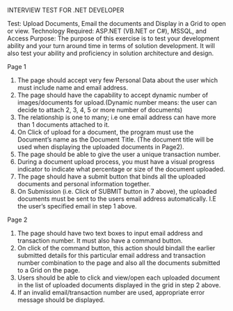INTERVIEW TEST FOR .NET DEVELOPER

Test: Upload Documents, Email the documents and Display in a Grid to open or view.
Technology Required: ASP.NET (VB.NET or C#), MSSQL, and Access
Purpose: The purpose of this exercise is to test your development ability and your turn around time in terms of solution development. It will also test your ability and proficiency in solution architecture and design.

Page 1
1)	The page should accept very few Personal Data about the user which must include name and email address.
2)	The page should have the capability to accept dynamic number of images/documents for upload.(Dynamic number means: the user can decide to attach 2, 3, 4, 5 or more number of documents)
3)	The relationship is one to many; i.e one email address can have more than 1 documents attached to it.
4)	On Click of upload for a document, the program must use the Document’s name as the Document Title. (The document title will be used when displaying the uploaded documents in Page2). 
5)	The page should be able to give the user a unique transaction number.
6)	During a document upload process, you must have a visual progress indicator to indicate what percentage or size of the document uploaded.
7)	The page should have a submit button that binds all the uploaded documents and personal information together.
8)	On Submission (i.e. Click of SUBMIT button in 7 above), the uploaded documents must be sent to the users email address automatically. I.E the user’s specified email in step 1 above.

Page 2
1)	The page should have two text boxes to input email address and transaction number. It must also have a command button.
2)	On click of the command button, this action should bindall the earlier submitted details for this particular email address and transaction number combination to the page and also all the documents submitted to a Grid on the page.
3)	Users should be able to click and view/open each uploaded document in the list of uploaded documents displayed in the grid in step 2 above.
4)	If an invalid email/transaction number are used, appropriate error message should be displayed.




